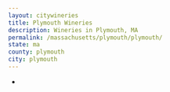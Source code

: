 ```yaml
---
layout: citywineries
title: Plymouth Wineries
description: Wineries in Plymouth, MA
permalink: /massachusetts/plymouth/plymouth/
state: ma
county: plymouth
city: plymouth
---
```

-
